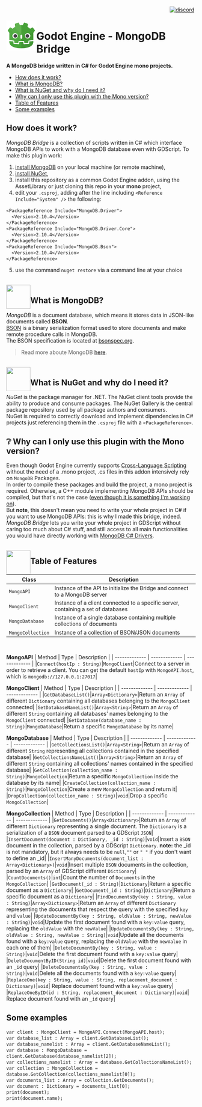 <p align="right">
  <a href="https://discord.gg/JNrcucg">
    <img src="https://github.com/fenix-hub/ColoredBadges/blob/master/svg/social/discord.svg" alt="discord" style="vertical-align:top; margin:6px 4px">
  </a>
</p>

<img src="addons/MongoDB/mongodb-bridge-icon.png" align="left" width="80" height="80">

# Godot Engine - MongoDB Bridge
**A MongoDB bridge written in C# for Godot Engine mono projects.**  
- [How does it work?](https://github.com/fenix-hub/godot-engine.MongoDB-bridge#how-does-it-work)  
- [What is MongoDB?](https://github.com/fenix-hub/godot-engine.MongoDB-bridge#what-is-mongodb)  
- [What is NuGet and why do I need it?](https://github.com/fenix-hub/godot-engine.MongoDB-bridge#what-is-nuget-and-why-do-i-need-it)  
- [Why can I only use this plugin with the Mono version?](https://github.com/fenix-hub/godot-engine.MongoDB-bridge#why-can-i-only-use-this-plugin-with-the-mono-version?)  
- [Table of Features](https://github.com/fenix-hub/godot-engine.MongoDB-bridge#table-of-features)
- [Some examples](https://github.com/fenix-hub/godot-engine.MongoDB-bridge#some-examples)

## How does it work?
*MongoDB Bridge* is a collection of scripts written in C# which interface MongoDB APIs to work with a MongoDB database even with GDScript. 
To make this plugin work:   
1. [install MongoDB](https://www.mongodb.com/try/download/community) on your local machine (or remote machine),  
2. [install NuGet](https://www.nuget.org/downloads),  
3. install this repository as a common Godot Engine addon, using the AssetLibrary or just cloning this repo in your **mono** project,  
4. edit your `.csproj`, adding after the line including `<Reference Include="System" />` the following:
```
<PackageReference Include="MongoDB.Driver">
  <Version>2.10.4</Version>
</PackageReference>
<PackageReference Include="MongoDB.Driver.Core">
  <Version>2.10.4</Version>
</PackageReference>
<PackageReference Include="MongoDB.Bson">
  <Version>2.10.4</Version>
</PackageReference>
```
5. use the command `nuget restore` via a command line at your choice  
<br/>
<img src="https://cdn.iconscout.com/icon/free/png-512/mongodb-4-1175139.png" align="left" width="64" height="64">

## What is MongoDB?
*MongoDB* is a document database, which means it stores data in JSON-like documents called **BSON**.  
[BSON](https://docs.mongodb.com/manual/reference/bson-types/) is a binary serialization format used to store documents and make remote procedure calls in MongoDB.   
The BSON specification is located at [bsonspec.org](bsonspec.org).
> Read more aboute MongoDB [here](https://docs.mongodb.com/manual/introduction/).  
<br/>  

<img src="https://upload.wikimedia.org/wikipedia/commons/thumb/2/25/NuGet_project_logo.svg/512px-NuGet_project_logo.svg.png" align="left" width="64" height="64">

## What is NuGet and why do I need it?
*NuGet* is the package manager for .NET. The NuGet client tools provide the ability to produce and consume packages. The NuGet Gallery is the central package repository used by all package authors and consumers.  
NuGet is required to correctly download and implement dipendencies in C# projects just referencing them in the `.csproj` file with a `<PackageReference>`.
<br/>  
  
## :grey_question: Why can I only use this plugin with the Mono version?
Even though Godot Engine currently supports [Cross-Language Scripting](https://docs.godotengine.org/it/stable/getting_started/scripting/cross_language_scripting.html) without the need of a .mono project, .cs files in this addon intensively rely on `MongoDB` Packages.  
In order to compile these packages and build the project, a mono project is required. Otherwise, a C++ module implementing MongoDB APIs should be compiled, but that's not the case (<ins>even though it is something I'm working on</ins>).  
But **note**, this doesn't mean you need to write your whole project in C# if you want to use MongoDB APIs: this is why I made this bridge, indeed.  
*MongoDB Bridge* lets you write your whole project in GDScript without caring too much about C# stuff, and still access to all main functionalities you would have directly working with [MongoDB C# Drivers](https://docs.mongodb.com/drivers/).  
<br/>
  
<img src="https://cdn.icon-icons.com/icons2/2107/PNG/512/file_type_script_icon_130178.png" align="left" width="64" height="64">

## Table of Features   
| Class | Description |
| ------------- | ------------- |
|`MongoAPI`|Instance of the API to initialize the Bridge and connect to a MongoDB server|
|`MongoClient`|Instance of a client connected to a specific server, containing a set of databases|
|`MongoDatabase`|Instance of a single database containing multiple collections of documents|
|`MongoCollection`|Instance of a collection of BSON/JSON documents|
<br/>  

**MongoAPI**
| Method | Type | Description |
| ------------- | ------------- | ------------- |
|`Connect(hostIp : String)`|`MongoClient`|Connect to a server in order to retrieve a client. You can get the default `hostIp` with `MongoAPI.host`, which is `mongodb://127.0.0.1:27017`|
<br/>  

**MongoClient**
| Method | Type | Description |
| ------------- | ------------- | ------------- |
|`GetDatabaseList()`|`Array<Dictionary>`|Return an `Array` of different `Dictionary` containing all databases belonging to the `MongoClient` connected|
|`GetDatabaseNameList()`|`Array<String>`|Return an `Array` of different `String` containing all databases' names belonging to the `MongoClient` connected|
|`GetDatabase(database_name : String)`|`MongoDatabase`|Return a specific `MongoDatabase` by its name|
<br/> 

**MongoDatabase**
| Method | Type | Description |
| ------------- | ------------- | ------------- |
|`GetCollectionsList()`|`Array<String>`|Return an `Array` of different `String` representing all collections contained in the specified database|
|`GetCollectionsNameList()`|`Array<String>`|Return an `Array` of different `String` containing all collections' names contained in the specified database|
|`GetCollection(collection_name : String)`|`MongoCollection`|Return a specific `MongoCollection` inside the database by its name|
|`CreateCollection(collection_name : String)`|`MongoCollection`|Create a new `MongoCollection` and return it|
|`DropCollection(collection_name : String)`|`void`|Drop a specific `MongoCollection`|
<br/>  

**MongoCollection**
| Method | Type | Description |
| ------------- | ------------- | ------------- |
|`GetDocuments()`|`Array<Dictionary>`|Return an `Array` of different `Dictionary` representing a single document. The `Dictionary` is a serialization of a `BSON` document parsed to a GDScript `JSON`|
|`InsertDocument(document : Dictionary, _id : String)`|`void`|Insert a `BSON` document in the collection, parsed by a GDScript `Dictionary`. **note:** the \_id is not mandatory, but it always needs to be `null`,`""` or `" "` if you don't want to define an \_id|
|`InsertManyDocuments(document_list : Array<Dictionary>)`|`void`|Insert multiple `BSON` documents in the collection, parsed by an `Array` of GDScript different `Dictionary`|
|`CountDocuments()`|`int`|Count the number of `Documents` in the `MongoCollection`|
|`GetDocument(_id : String)`|`Dictionary`|Return a specific document as a `Dictionary`|
|`GetDocument(_id : String)`|`Dictionary`|Return a specific document as a `Dictionary`|
|`FindDocumentsBy(key : String, value : String)`|`Array<Dictionary>`|Return an `Array` of different `Dictionary` representing the documents that respect the query with the specified `key` and `value`|
|`UpdateDocumentBy(key : String, oldValue : String, newValue : String)`|`void`|Update the first document found with a `key:value` query, replacing the `oldValue` with the `newValue`|
|`UpdateDocumentsBy(key : String, oldValue : String, newValue : String)`|`void`|Update all the documents found with a `key:value` query, replacing the `oldValue` with the `newValue` in each one of them|
|`DeleteDocumentBy(key : String, value : String)`|`void`|Delete the first document found with a `key:value` query|
|`DeleteDocumentByID(String id)`|`void`|Delete the first document found with an `_id` query|
|`DeleteDocumentsBy(key : String, value : String)`|`void`|Delete all the documents found with a `key:value` query|
|`ReplaceOne(key : String, value : String, replacement_document : Dictionary)`|`void`| Replace document found with a `key:value` query|
|`ReplaceOneByID(id : String, replacement_document : Dictionary)`|`void`| Replace document found with an `_id` query|
<br/>  
  
## Some examples  
```gdscript
var client : MongoClient = MongoAPI.Connect(MongoAPI.host);
var database_list : Array = client.GetDatabaseList();
var database_namelist : Array = client.GetDatabaseNameList();
var database : MongoDatabase = client.GetDatabase(database_namelist[2]);
var collections_namelist : Array = database.GetCollectionsNameList();
var collection : MongoCollection = database.GetCollection(collections_namelist[0]);
var documents_list : Array = collection.GetDocuments();
var document : Dictionary = documents_list[0];
print(document);
print(document.name);
```
